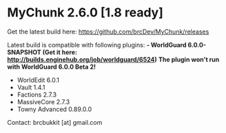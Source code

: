 # MyChunk 2.6.0 [1.8 ready]

Get the latest build here: https://github.com/brcDev/MyChunk/releases

Latest build is compatible with following plugins:
**- WorldGuard 6.0.0-SNAPSHOT (Get it here: http://builds.enginehub.org/job/worldguard/6524)**
**The plugin won't run with WorldGuard 6.0.0 Beta 2!**
- WorldEdit 6.0.1
- Vault 1.4.1
- Factions 2.7.3
- MassiveCore 2.7.3
- Towny Advanced 0.89.0.0 

Contact: brcbukkit [at] gmail.com